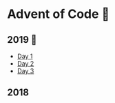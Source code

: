 # Advent of Code 🦀

## 2019 🎄

- [Day 1](2019/day1/src/main.rs)
- [Day 2](2019/day2/src/main.rs)
- [Day 3](2019/day3/src/main.rs)

## 2018
